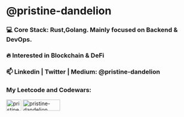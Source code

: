 <h1 align="left">@pristine-dandelion </h1>


<h3 align="left"> 💻 Core Stack: Rust,Golang. Mainly focused on Backend & DevOps.
</h3>
<h3 align="left">  🔥 Interested in Blockchain & DeFi
</h3> 
<h3 align="left">   📫 Linkedin | Twitter | Medium: @pristine-dandelion
</h3> 

<h3 href="blank" target="blank">My Leetcode and Codewars:</h3>

<a href="https://www.leetcode.com/blessingman" target="blank"> <img align="center" src="https://raw.githubusercontent.com/rahuldkjain/github-profile-readme-generator/master/src/images/icons/Social/leet-code.svg" alt="pristine-dandelion" height="30" width="40" /></a> 
<a href="https://www.codewars.com/users/pristine-dandelion" target="blank"> <img align="center" src="https://www.qualified.io/shared/images/codewars-black-large-24a9d355.png" alt="pristine-dandelion" height="30" width="100" /> </a> 



